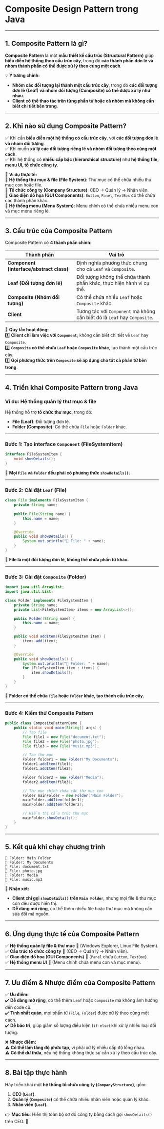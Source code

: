 # **Composite Design Pattern trong Java**

---

## **1. Composite Pattern là gì?**
**Composite Pattern** là một **mẫu thiết kế cấu trúc (Structural Pattern)** giúp **biểu diễn hệ thống theo cấu trúc cây**, trong đó **các thành phần đơn lẻ và nhóm thành phần có thể được xử lý theo cùng một cách**.

💡 **Ý tưởng chính:**
- **Nhóm các đối tượng lại thành một cấu trúc cây**, trong đó **các đối tượng đơn lẻ (Leaf) và nhóm đối tượng (Composite) có thể được xử lý như nhau**.
- **Client có thể thao tác trên từng phần tử hoặc cả nhóm mà không cần biết chi tiết bên trong**.

---

## **2. Khi nào sử dụng Composite Pattern?**
✅ Khi cần **biểu diễn một hệ thống có cấu trúc cây**, với **các đối tượng đơn lẻ và nhóm đối tượng**.  
✅ Khi muốn **xử lý các đối tượng riêng lẻ và nhóm đối tượng theo cùng một cách**.  
✅ Khi hệ thống có **nhiều cấp bậc (hierarchical structure)** như **hệ thống file, menu UI, tổ chức công ty**.

📌 **Ví dụ thực tế:**  
🔹 **Hệ thống thư mục & file (File System)**: Thư mục có thể chứa nhiều thư mục con hoặc file.  
🔹 **Tổ chức công ty (Company Structure)**: CEO → Quản lý → Nhân viên.  
🔹 **Giao diện đồ họa (GUI Components)**: `Button`, `Panel`, `TextBox` có thể chứa các thành phần khác.  
🔹 **Hệ thống menu (Menu System)**: Menu chính có thể chứa nhiều menu con và mục menu riêng lẻ.

---

## **3. Cấu trúc của Composite Pattern**
Composite Pattern có **4 thành phần chính**:

| **Thành phần**  | **Vai trò** |
|--------------|-----------|
| **Component (interface/abstract class)** | Định nghĩa phương thức chung cho cả `Leaf` và `Composite`. |
| **Leaf (Đối tượng đơn lẻ)** | Đối tượng không thể chứa thành phần khác, thực hiện hành vi cụ thể. |
| **Composite (Nhóm đối tượng)** | Có thể chứa nhiều `Leaf` hoặc `Composite` khác. |
| **Client** | Tương tác với `Component` mà không cần biết đó là `Leaf` hay `Composite`. |

📌 **Quy tắc hoạt động:**  
1️⃣ **Client chỉ làm việc với `Component`**, không cần biết chi tiết về `Leaf` hay `Composite`.  
2️⃣ **`Composite` có thể chứa `Leaf` hoặc `Composite` khác**, tạo thành một cấu trúc cây.  
3️⃣ **Gọi phương thức trên `Composite` sẽ áp dụng cho tất cả phần tử bên trong**.

---

## **4. Triển khai Composite Pattern trong Java**
### **Ví dụ: Hệ thống quản lý thư mục & file**
Hệ thống hỗ trợ **tổ chức thư mục**, trong đó:
- **File (Leaf)**: Đối tượng đơn lẻ.
- **Folder (Composite)**: Có thể chứa `File` hoặc `Folder` khác.

---

### **Bước 1: Tạo interface `Component` (FileSystemItem)**
```java
interface FileSystemItem {
    void showDetails();
}
```
🔹 **Mọi `File` và `Folder` đều phải có phương thức `showDetails()`.**

---

### **Bước 2: Cài đặt `Leaf` (File)**
```java
class File implements FileSystemItem {
    private String name;
    
    public File(String name) {
        this.name = name;
    }

    @Override
    public void showDetails() {
        System.out.println("📄 File: " + name);
    }
}
```
🔹 **File là một đối tượng đơn lẻ, không thể chứa phần tử khác.**

---

### **Bước 3: Cài đặt `Composite` (Folder)**
```java
import java.util.ArrayList;
import java.util.List;

class Folder implements FileSystemItem {
    private String name;
    private List<FileSystemItem> items = new ArrayList<>();

    public Folder(String name) {
        this.name = name;
    }

    public void addItem(FileSystemItem item) {
        items.add(item);
    }

    @Override
    public void showDetails() {
        System.out.println("📁 Folder: " + name);
        for (FileSystemItem item : items) {
            item.showDetails();
        }
    }
}
```
🔹 **Folder có thể chứa `File` hoặc `Folder` khác, tạo thành cấu trúc cây.**

---

### **Bước 4: Kiểm thử Composite Pattern**
```java
public class CompositePatternDemo {
    public static void main(String[] args) {
        // Tạo file
        File file1 = new File("document.txt");
        File file2 = new File("photo.jpg");
        File file3 = new File("music.mp3");

        // Tạo thư mục
        Folder folder1 = new Folder("My Documents");
        folder1.addItem(file1);
        folder1.addItem(file2);

        Folder folder2 = new Folder("Media");
        folder2.addItem(file3);

        // Thư mục chính chứa các thư mục con
        Folder mainFolder = new Folder("Main Folder");
        mainFolder.addItem(folder1);
        mainFolder.addItem(folder2);

        // Hiển thị cấu trúc thư mục
        mainFolder.showDetails();
    }
}
```

---

## **5. Kết quả khi chạy chương trình**
```
📁 Folder: Main Folder
📁 Folder: My Documents
📄 File: document.txt
📄 File: photo.jpg
📁 Folder: Media
📄 File: music.mp3
```
📌 **Nhận xét:**
- **Client chỉ gọi `showDetails()` trên `Main Folder`**, nhưng mọi file & thư mục con đều được hiển thị.
- **Dễ dàng mở rộng**, có thể thêm nhiều file hoặc thư mục mà không cần sửa đổi mã nguồn.

---

## **6. Ứng dụng thực tế của Composite Pattern**
✅ **Hệ thống quản lý file & thư mục** 📂 (Windows Explorer, Linux File System).  
✅ **Cấu trúc tổ chức công ty** 🏢 (CEO → Quản lý → Nhân viên).  
✅ **Giao diện đồ họa (GUI Components)** 🎨 (`Panel` chứa `Button`, `TextBox`).  
✅ **Hệ thống menu UI** 📑 (Menu chính chứa menu con và mục menu).

---

## **7. Ưu điểm & Nhược điểm của Composite Pattern**
✅ **Ưu điểm:**  
✔️ **Dễ dàng mở rộng**, có thể thêm `Leaf` hoặc `Composite` mà không ảnh hưởng đến code cũ.  
✔️ **Tính nhất quán**, mọi phần tử (`File`, `Folder`) được xử lý theo cùng một cách.  
✔️ **Dễ bảo trì**, giúp giảm số lượng điều kiện (`if-else`) khi xử lý nhiều loại đối tượng.

❌ **Nhược điểm:**  
⚠️ **Có thể làm tăng độ phức tạp**, vì phải xử lý nhiều cấp độ lồng nhau.  
⚠️ **Có thể dư thừa**, nếu hệ thống không thực sự cần xử lý theo cấu trúc cây.

---

## **8. Bài tập thực hành**
Hãy triển khai một **hệ thống tổ chức công ty (`CompanyStructure`)**, gồm:
1. **CEO (`Leaf`)**.
2. **Quản lý (`Composite`)** có thể chứa nhiều nhân viên hoặc quản lý khác.
3. **Nhân viên (`Leaf`)**.

👉 **Mục tiêu**: Hiển thị toàn bộ sơ đồ công ty bằng cách gọi `showDetails()` trên CEO. 🚀